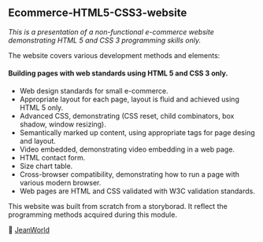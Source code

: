 ## Ecommerce-HTML5-CSS3-website

*This is a presentation of a non-functional e-commerce website demonstrating HTML 5 and CSS 3 programming skills only.*

The website covers various development methods and elements:

#### Building pages with web standards using HTML 5 and CSS 3 only.
- Web design standards for small e-commerce.
- Appropriate layout for each page, layout is fluid and achieved using HTML 5 only.
- Advanced CSS, demonstrating (CSS reset, child combinators, box shadow, window resizing).
- Semantically marked up content, using appropriate tags for page desing and layout.
- Video embedded, demonstrating video embedding in a web page.
- HTML contact form.
- Size chart table.
- Cross-browser compatibility, demonstrating how to run a page with various modern browser.
- Web pages are HTML and CSS validated with W3C validation standards.

This website was built from scratch from a storyborad. It reflect the programming methods acquired during this module.

 :link: [JeanWorld](http://titan.dcs.bbk.ac.uk/~vbomme01/portfolio/AWA/project_4/index.html)
